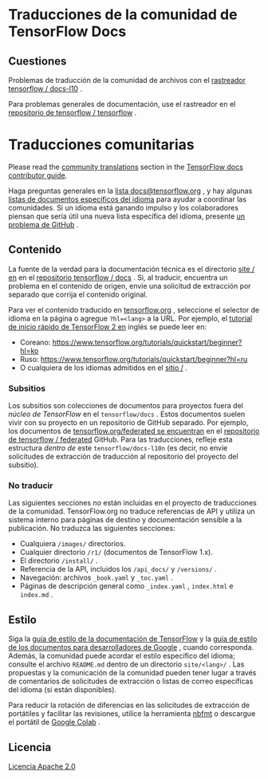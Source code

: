 # Traducciones de la comunidad de TensorFlow Docs

## Cuestiones

Problemas de traducción de la comunidad de archivos con el [rastreador tensorflow / docs-l10](https://github.com/tensorflow/docs-l10n/issues) .

Para problemas generales de documentación, use el rastreador en el [repositorio de tensorflow / tensorflow](https://github.com/tensorflow/tensorflow/issues/new?template=20-documentation-issue.md) .

# Traducciones comunitarias

Please read the [community translations](https://www.tensorflow.org/community/contribute/docs#community_translations) section in the [TensorFlow docs contributor guide](https://www.tensorflow.org/community/contribute/docs).

Haga preguntas generales en la [lista docs@tensorflow.org](https://groups.google.com/a/tensorflow.org/forum/#!forum/docs) , y hay algunas [listas de documentos específicos del idioma](https://www.tensorflow.org/community/contribute/docs#community_translations) para ayudar a coordinar las comunidades. Si un idioma está ganando impulso y los colaboradores piensan que sería útil una nueva lista específica del idioma, presente [un problema de GitHub](https://github.com/tensorflow/docs-l10n/issues) .

## Contenido

La fuente de la verdad para la documentación técnica es el directorio [site / en](https://github.com/tensorflow/docs/tree/master/site/en) en el [repositorio tensorflow / docs](https://github.com/tensorflow/docs/tree/master/site/en) . Si, al traducir, encuentra un problema en el contenido de origen, envíe una solicitud de extracción por separado que corrija el contenido original.

Para ver el contenido traducido en [tensorflow.org](https://www.tensorflow.org) , seleccione el selector de idioma en la página o agregue `?hl=<lang>` a la URL. Por ejemplo, el [tutorial de inicio rápido de TensorFlow 2 en](https://www.tensorflow.org/tutorials/quickstart/beginner?hl=en) inglés se puede leer en:

- Coreano: https://www.tensorflow.org/tutorials/quickstart/beginner?hl=ko
- Ruso: https://www.tensorflow.org/tutorials/quickstart/beginner?hl=ru
- O cualquiera de los idiomas admitidos en el [sitio /](https://github.com/tensorflow/docs-l10n/tree/master/site)<lang></lang> .

### Subsitios

Los subsitios son colecciones de documentos para proyectos fuera del *núcleo de TensorFlow* en el `tensorflow/docs` . Estos documentos suelen vivir con su proyecto en un repositorio de GitHub separado. Por ejemplo, los documentos de [tensorflow.org/federated se encuentran](https://www.tensorflow.org/federated) en el [repositorio de tensorflow / federated](https://github.com/tensorflow/federated/tree/master/docs) GitHub. Para las traducciones, refleje esta estructura *dentro de* este `tensorflow/docs-l10n` (es decir, no envíe solicitudes de extracción de traducción al repositorio del proyecto del subsitio).

### No traducir

Las siguientes secciones *no* están incluidas en el proyecto de traducciones de la comunidad. TensorFlow.org no traduce referencias de API y utiliza un sistema interno para páginas de destino y documentación sensible a la publicación. No traduzca las siguientes secciones:

- Cualquiera `/images/` directorios.
- Cualquier directorio `/r1/` (documentos de TensorFlow 1.x).
- El directorio `/install/` .
- Referencia de la API, incluidos los `/api_docs/` y `/versions/` .
- Navegación: archivos `_book.yaml` y `_toc.yaml` .
- Páginas de descripción general como `_index.yaml` , `index.html` e `index.md` .

## Estilo

Siga la [guía de estilo de la documentación de TensorFlow](https://www.tensorflow.org/community/contribute/docs_style) y la [guía de estilo de los documentos para desarrolladores de Google](https://developers.google.com/style/highlights) , cuando corresponda. Además, la comunidad puede acordar el estilo específico del idioma; consulte el archivo `README.md` dentro de un directorio `site/<lang>/` . Las propuestas y la comunicación de la comunidad pueden tener lugar a través de comentarios de solicitudes de extracción o listas de correo específicas del idioma (si están disponibles).

Para reducir la rotación de diferencias en las solicitudes de extracción de portátiles y facilitar las revisiones, utilice la herramienta [nbfmt](https://github.com/tensorflow/docs/blob/master/tools/nbfmt.py) o descargue el portátil de [Google Colab](https://colab.research.google.com/) .

## Licencia

[Licencia Apache 2.0](LICENSE)
